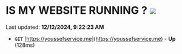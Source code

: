 # IS MY WEBSITE RUNNING ? [![](https://img.shields.io/static/v1?label=Sponsor&message=%E2%9D%A4&logo=GitHub&color=%23fe8e86)](https://github.com/sponsors/Youssef-Lehmam)

Last updated: **12/12/2024, 9:22:23 AM**

- `GET` [https://youssefservice.me](https://youssefservice.me) - **Up** (128ms)
